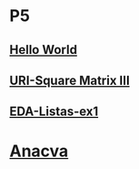 # P5

## [Hello World](p5/hw/hw.html)
## [URI-Square Matrix III](uri/square_matrix_3/code)
## [EDA-Listas-ex1](eda/listas/ex1)

# [Anacva](anacva)
